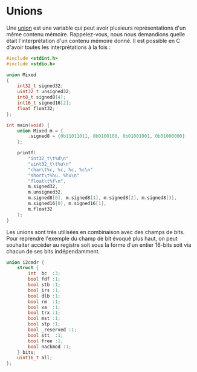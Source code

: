 # Unions

Une [union](https://en.wikipedia.org/wiki/Union_type) est une variable qui peut avoir plusieurs représentations d'un même contenu mémoire. Rappelez-vous, nous nous demandions quelle était l'interprétation d'un contenu mémoire donné. Il est possible en C d'avoir toutes les interprétations à la fois :

```c
#include <stdint.h>
#include <stdio.h>

union Mixed
{
    int32_t signed32;
    uint32_t unsigned32;
    int8_t signed8[4];
    int16_t signed16[2];
    float float32;
};

int main(void) {
    union Mixed m = {
        .signed8 = {0b11011011, 0b0100100, 0b01001001, 0b01000000}
    };

    printf(
        "int32_t\t%d\n"
        "uint32_t\t%u\n"
        "char\t%c, %c, %c, %c\n"
        "short\t%hu, %hu\n"
        "float\t%f\n",
        m.signed32,
        m.unsigned32,
        m.signed8[0], m.signed8[1], m.signed8[2], m.signed8[3],
        m.signed16[0], m.signed16[1],
        m.float32
    );
}
```

Les unions sont très utilisées en combinaison avec des champs de bits. Pour reprendre l'exemple du champ de bit évoqué plus haut, on peut souhaiter accéder au registre soit sous la forme d'un entier 16-bits soit via chacun de ses bits indépendamment.

```c
union i2cmdr {
    struct {
        int  bc  :3;
        bool fdf :1;
        bool stb :1;
        bool irs :1;
        bool dlb :1;
        bool rm  :1;
        bool xa  :1;
        bool trx :1;
        bool mst :1;
        bool stp :1;
        bool _reserved :1;
        bool stt  :1;
        bool free :1;
        bool nackmod :1;
    } bits;
    uint16_t all;
};
```